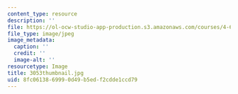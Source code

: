```yaml
---
content_type: resource
description: ''
file: https://ol-ocw-studio-app-production.s3.amazonaws.com/courses/4-614-religious-architecture-and-islamic-cultures-fall-2002/8fc0613869990d49b5edf2cdde1ccd79_3053thumbnail.jpg
file_type: image/jpeg
image_metadata:
  caption: ''
  credit: ''
  image-alt: ''
resourcetype: Image
title: 3053thumbnail.jpg
uid: 8fc06138-6999-0d49-b5ed-f2cdde1ccd79
---
```

